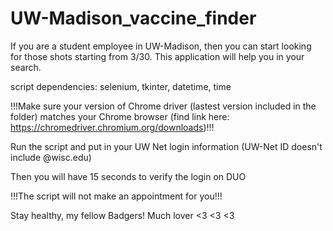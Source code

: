 # UW-Madison_vaccine_finder
If you are a student employee in UW-Madison, then you can start looking for those shots starting from 3/30. This application will help you in your search.

script dependencies: selenium, tkinter, datetime, time

!!!Make sure your version of Chrome driver (lastest version included in the folder) matches your Chrome browser (find link here: https://chromedriver.chromium.org/downloads)!!!

Run the script and put in your UW Net login information (UW-Net ID doesn't include @wisc.edu)

Then you will have 15 seconds to verify the login on DUO

!!!The script will not make an appointment for you!!!

Stay healthy, my fellow Badgers! Much lover <3 <3 <3
